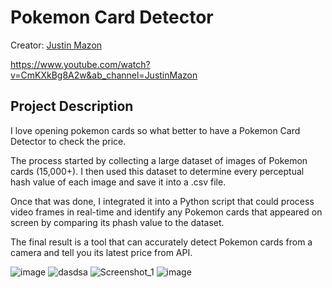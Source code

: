 # Pokemon Card Detector

Creator: [Justin Mazon](https://github.com/JustintheBox)

https://www.youtube.com/watch?v=CmKXkBg8A2w&ab_channel=JustinMazon

## Project Description
I love opening pokemon cards so what better to have a Pokemon Card Detector to check the price.

The process started by collecting a large dataset of images of Pokemon cards (15,000+). I then used this dataset to determine every perceptual hash value of each image and save it into a .csv file.

Once that was done, I integrated it into a Python script that could process video frames in real-time and identify any Pokemon cards that appeared on screen by comparing its phash value to the dataset.

The final result is a tool that can accurately detect Pokemon cards from a camera and tell you its latest price from API.

![image](https://user-images.githubusercontent.com/83481452/211170023-98835225-6dc3-4f3a-ba07-2f48b549250b.png)
![dasdsa](https://user-images.githubusercontent.com/83481452/211169821-fa51f4d8-e070-4657-b132-c2e5f69bdffb.png)
![Screenshot_1](https://user-images.githubusercontent.com/83481452/211169823-e688377a-6d66-4397-8a39-8dba47e53581.png)
![image](https://user-images.githubusercontent.com/83481452/211169825-140bd32b-6567-47f4-a739-6c1a05328dbf.png)
